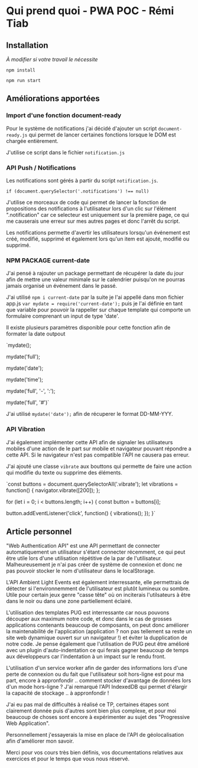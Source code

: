 # Qui prend quoi - PWA POC - Rémi Tiab

## Installation

_À modifier si votre travail le nécessite_

`npm install`

`npm run start`

## Améliorations apportées

### Import d'une fonction document-ready

Pour le système de notifications j'ai décidé d'ajouter un script `document-ready.js` qui permet de lancer certaines fonctions lorsque le DOM est chargée entièrement.

J'utilise ce script dans le fichier `notification.js`

### API Push / Notifications

Les notifications sont gérés à partir du script `notification.js`.

`if (document.querySelector('.notifications') !== null)`

J'utilise ce morceaux de code qui permet de lancer la fonction de propositions des notifications à l'utilisateur lors d'un clic sur l'élément ".notification" car ce selecteur est uniquement sur la première page, ce qui me causerais une erreur sur mes autres pages et donc l'arrêt du script.

Les notifications permette d'avertir les utilisateurs lorsqu'un événement est créé, modifié, supprimé et également lors qu'un item est ajouté, modifié ou supprimé.




### NPM PACKAGE current-date

J'ai pensé à rajouter un package permettant de récupérer la date du jour afin de mettre une valeur minimale sur le calendrier puisqu'on ne pourras jamais organisé un événement dans le passé.

J'ai utilisé `npm i current-date` par la suite je l'ai appellé dans mon fichier app.js `var mydate = require('current-date');` puis je l'ai définie en tant que variable pour pouvoir la rappeller sur chaque template qui comporte un formulaire comprenant un input de type 'date'.

Il existe plusieurs paramètres disponible pour cette fonction afin de formater la date outpout

`mydate();

mydate('full');

mydate('date');

mydate('time');

mydate('full', '-', ':');

mydate('full', '#')`

J'ai utilisé `mydate('date');` afin de récuperer le format DD-MM-YYY.

### API Vibration

J'ai également implémenter cette API afin de signaler les utilisateurs mobiles d'une action de le part sur mobile et navigateur pouvant répondre a cette API. Si le navigateur n'est pas compatible l'API ne causera pas erreur.

J'ai ajouté une classe `vibrate` aux bouttons qui permette de faire une action qui modifie du texte ou supprime des éléments.

`const buttons = document.querySelectorAll('.vibrate');
let vibrations = function() {
  navigator.vibrate([200]);
};

for (let i = 0; i < buttons.length; i++) {
  const button = buttons[i];

  button.addEventListener('click', function() {
    vibrations();
  });
}`

## Article personnel

"Web Authentication API" est une API permettant de connecter automatiquement un utilisateur s'étant connecter récemment, ce qui peut être utile lors d'une utilisation répétitive de la par de l'utilisateur. Malheureusement je n'ai pas créer de système de connexion et donc ne pas pouvoir stocker le nom d'utilisateur dans le localStorage.

L'API Ambient Light Events est également interressante, elle permettrais de détecter si l'environnemment de l'utilisateur est plutôt lumineux ou sombre.
Utile pour certain jeux genre "casse tête" où on inciterais l'utilsateurs à être dans le noir ou dans une zone partiellement éclairé.

L'utilisation des templates PUG est interressante car nous pouvons découper aux maximum notre code, et donc dans le cas de grosses applications contenants beaucoup de composants, on peut donc améliorer la maintenabilité de l'application (application ? non pas tellement sa reste un site web dynamique ouvert sur un navigateur !) et éviter la dupplication de notre code.
Je pense également que l'utilisation de PUG peut être amélioré avec un plugin d'auto-indentation ce qui ferais gagner beaucoup de temps aux développeurs car l'indentation à un impact sur le rendu front.

L'utilisation d'un service worker afin de garder des informations lors d'une perte de connexion ou du fait que l'utilisateur soit hors-ligne est pour ma part, encore à appronfondir .. comment stocker d'avantage de données lors d'un mode hors-ligne ? J'ai remarqué l'API IndexedDB qui permet d'élargir la capacité de stockage .. à appronfondir !

J'ai eu pas mal de difficultés à réalisé ce TP, certaines étapes sont clairement donnée puis d'autres sont bien plus complexe, et pour moi beaucoup de choses sont encore à expérimenter au sujet des "Progressive Web Application".

Personnellement j'essayerais la mise en place de l'API de géolocalisation afin d'améliorer mon savoir.

Merci pour vos cours très bien définis, vos documentations relatives aux exercices et pour le temps que vous nous réservé.